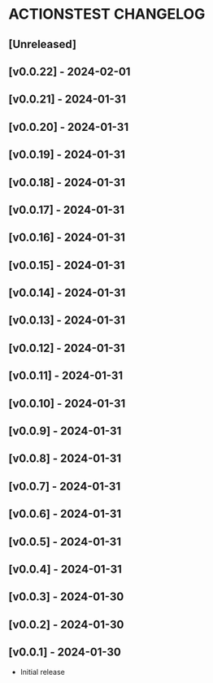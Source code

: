 # ACTIONSTEST CHANGELOG

## [Unreleased]
<!-- Add your unreleased changelog entries below this line -->

## [v0.0.22] - 2024-02-01


## [v0.0.21] - 2024-01-31


## [v0.0.20] - 2024-01-31


## [v0.0.19] - 2024-01-31


## [v0.0.18] - 2024-01-31


## [v0.0.17] - 2024-01-31


## [v0.0.16] - 2024-01-31


## [v0.0.15] - 2024-01-31


## [v0.0.14] - 2024-01-31


## [v0.0.13] - 2024-01-31


## [v0.0.12] - 2024-01-31


## [v0.0.11] - 2024-01-31


## [v0.0.10] - 2024-01-31


## [v0.0.9] - 2024-01-31


## [v0.0.8] - 2024-01-31


## [v0.0.7] - 2024-01-31


## [v0.0.6] - 2024-01-31


## [v0.0.5] - 2024-01-31


## [v0.0.4] - 2024-01-31


## [v0.0.3] - 2024-01-30


## [v0.0.2] - 2024-01-30


## [v0.0.1] - 2024-01-30
- Initial release
